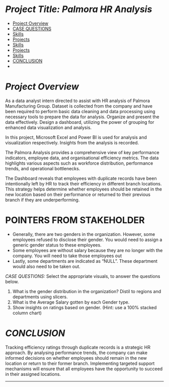 # *Project Title: Palmora HR Analysis*

- [Project Overview](#Project-Overview)
- [CASE QUESTIONS](#POINTERS)
- [Skills](#skills)
- [Projects](#projects)
- [Skills](#skills)
- [Projects](#projects)
- [Skills](#skills)
- [CONCLUSION](#CONCLUSION)
- 
# *Project Overview*
As a data analyst intern directed to assist with HR analysis of Palmora Manufacturing Group. Dataset is collected from the company and have been required to perform basic data cleaning and data processing using necessary tools to prepare the data for analysis. Organize and present the data effectively. Design a dashboard, utilizing the power of grouping for enhanced data visualization and analysis.  

In this project, Microsoft Excel and Power BI is used for analysis and visualization respectively. Insights from the analysis is recorded.  

The Palmora Analysis provides a comprehensive view of key performance indicators, employee data, and organisational efficiency metrics. The data highlights various aspects such as workforce distribution, performance trends, and operational bottlenecks.

The Dashboard reveals that employees with duplicate records have been intentionally left by HR to track their efficiency in different branch locations. This strategy helps determine whether employees should be retained in the new location based on their performance or returned to their previous branch if they are underperforming.


# POINTERS FROM STAKEHOLDER
*	Generally, there are two genders in the organization. However, some employees refused to disclose their gender. You would need to assign a generic gender status to these employees.
*	Some employees are without salary because they are no longer with the company. You will need to take those employees out 
*	Lastly, some departments are indicated as “NULL”. These department would also need to be taken out.  

*CASE QUESTIONS:*
Select the appropriate visuals, to answer the questions below. 
1. What is the gender distribution in the organization? Distil to regions and departments using slicers. 
2. What is the Average Salary gotten by each Gender type. 
3. Show insights on ratings based on gender. (Hint: use a 100% stacked column chart)


# *CONCLUSION*
Tracking efficiency ratings through duplicate records is a strategic HR approach. By analysing performance trends, the company can make informed decisions on whether employees should remain in the new location or return to their former branch. Implementing targeted support mechanisms will ensure that all employees have the opportunity to succeed in their assigned locations.



------------------------------------


